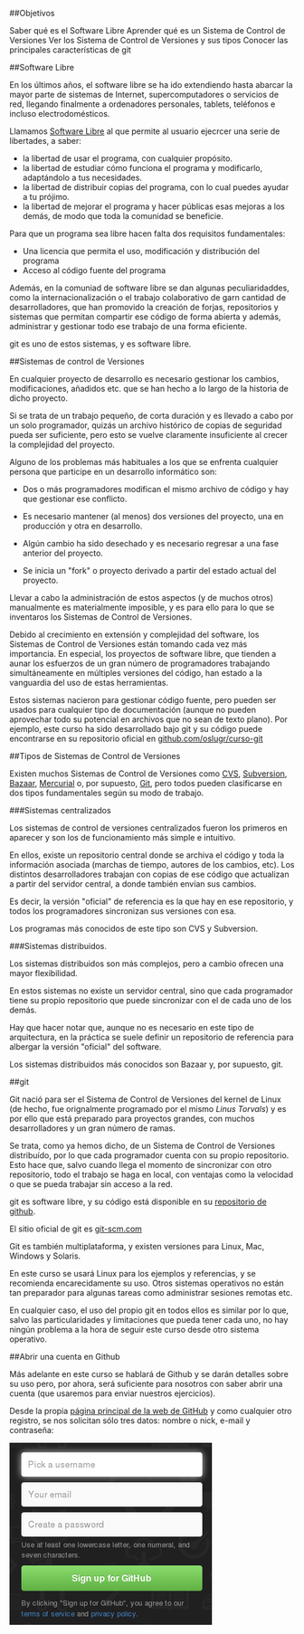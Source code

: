 
##Objetivos

Saber qué es el Software Libre
Aprender qué es un Sistema de Control de Versiones
Ver los Sistema de Control de Versiones y sus tipos
Conocer las principales características de git

##Software Libre

En los últimos años, el software libre se ha ido extendiendo hasta abarcar la mayor parte de sistemas de Internet, supercomputadores o servicios de red, llegando finalmente a ordenadores personales, tablets, teléfonos e incluso electrodomésticos.

Llamamos [Software Libre](http://es.wikipedia.org/wiki/Software_libre) al que permite al usuario ejecrcer una serie de libertades, a saber:

* la libertad de usar el programa, con cualquier propósito.
* la libertad de estudiar cómo funciona el programa y modificarlo, adaptándolo a tus necesidades.
* la libertad de distribuir copias del programa, con lo cual puedes ayudar a tu prójimo.
* la libertad de mejorar el programa y hacer públicas esas mejoras a los demás, de modo que toda la comunidad se beneficie.

Para que un programa sea libre hacen falta dos requisitos fundamentales:

* Una licencia que permita el uso, modificación y distribución del programa
* Acceso al código fuente del programa

Además, en la comuniad de software libre se dan algunas peculiaridaddes, como la internacionalización o el trabajo colaborativo de garn cantidad de desarrolladores, que han promovido la creación de forjas, repositorios y sistemas que permitan compartir ese código de forma abierta y además, administrar y gestionar todo ese trabajo de una forma eficiente.

git es uno de estos sistemas, y es software libre.

##Sistemas de control de Versiones

En cualquier proyecto de desarrollo es necesario gestionar los cambios, modificaciones, añadidos etc. que se han hecho a lo largo de la historia de dicho proyecto.

Si se trata de un trabajo pequeño, de corta duración y es llevado a cabo por un solo programador, quizás un archivo histórico de copias de seguridad pueda ser suficiente, pero esto se vuelve claramente insuficiente al crecer la complejidad del proyecto.

Alguno de los problemas más habituales a los que se enfrenta cualquier persona que participe en un desarrollo informático son:

* Dos o más programadores modifican el mismo archivo de código y hay que gestionar ese conflicto.

* Es necesario mantener (al menos) dos versiones del proyecto, una en producción y otra en desarrollo.

* Algún cambio ha sido desechado y es necesario regresar a una fase anterior del proyecto. 

* Se inicia un "fork" o proyecto derivado a partir del estado actual del proyecto.

Llevar a cabo la administración de estos aspectos (y de muchos otros) manualmente es materialmente imposible, y es para ello para lo que se inventaros los Sistemas de Control de Versiones.

Debido al crecimiento en extensión y complejidad del software, los Sistemas de Control de Versiones están tomando cada vez más importancia. En especial, los proyectos de software libre, que tienden a aunar los esfuerzos de un gran número de programadores trabajando simultáneamente en múltiples versiones del código, han estado a la vanguardia del uso de estas herramientas. 

Estos sistemas nacieron para gestionar código fuente, pero pueden ser usados para cualquier tipo de documentación (aunque no pueden aprovechar todo su potencial en archivos que no sean de texto plano). Por ejemplo, este curso ha sido desarrollado bajo git y su código puede encontrarse en su repositorio oficial en [github.com/oslugr/curso-git](https://github.com/oslugr/curso-git) 

##Tipos de Sistemas de Control de Versiones

Existen muchos Sistemas de Control de Versiones como [CVS](http://es.wikipedia.org/wiki/CVS), [Subversion](http://es.wikipedia.org/wiki/Subversion), [Bazaar](http://es.wikipedia.org/wiki/Bazaar_(software)), [Mercurial](http://es.wikipedia.org/wiki/Mercurial) o, por supuesto, [Git](http://es.wikipedia.org/wiki/Git), pero todos pueden clasificarse en dos tipos fundamentales según su modo de trabajo.

###Sistemas centralizados

Los sistemas de control de versiones centralizados fueron los primeros en aparecer y son los de funcionamiento más simple e intuitivo.

En ellos, existe un repositorio central donde se archiva el código y toda la información asociada (marchas de tiempo, autores de los cambios, etc). Los distintos desarrolladores trabajan con copias de ese código que actualizan a partir del servidor central, a donde también envían sus cambios.

Es decir, la versión "oficial" de referencia es la que hay en ese repositorio, y todos los programadores sincronizan sus versiones con esa. 

Los programas más conocidos de este tipo son CVS y Subversion.

###Sistemas distribuidos.

Los sistemas distribuidos son más complejos, pero a cambio ofrecen una mayor flexibilidad.

En estos sistemas no existe un servidor central, sino que cada programador tiene su propio repositorio que puede sincronizar con el de cada uno de los demás.

Hay que hacer notar que, aunque no es necesario en este tipo de arquitectura, en la práctica se suele definir un repositorio de referencia para albergar la versión "oficial" del software. 

Los sistemas distribuidos más conocidos son Bazaar y, por supuesto, git.

##git

Git nació para ser el Sistema de Control de Versiones del kernel de Linux (de hecho, fue orignalmente programado por el mismo *Linus Torvals*) y es por ello que está preparado para proyectos grandes, con muchos desarrolladores y un gran número de ramas.

Se trata, como ya hemos dicho, de un Sistema de Control de Versiones distribuído, por lo que cada programador cuenta con su propio repositorio. Esto hace que, salvo cuando llega el momento de sincronizar con otro repositorio, todo el trabajo se haga en local, con ventajas como la velocidad o que se pueda trabajar sin acceso a la red. 

git es software libre, y su código está disponible en su [repositorio de github](http://github.com/git/git).

El sitio oficial de git es [git-scm.com](http://git-scm.com/)

Git es también multiplataforma, y existen versiones para Linux, Mac, Windows y Solaris.

En este curso se usará Linux para los ejemplos y referencias, y se recomienda encarecidamente su uso. Otros sistemas operativos no están tan preparador para algunas tareas como administrar sesiones remotas etc.

En cualquier caso, el uso del propio git en todos ellos es similar por lo que, salvo las particularidades y limitaciones que pueda tener cada uno, no hay ningún problema a la hora de seguir este curso desde otro sistema operativo.

##Abrir una cuenta en Github

Más adelante en este curso se hablará de Github y se darán detalles sobre su uso pero, por ahora, será suficiente para nosotros con saber abrir una cuenta (que usaremos para enviar nuestros ejercicios).

Desde la propia [página principal de la web de GitHub](https://github.com/) y como cualquier otro registro, se nos solicitan sólo tres datos: nombre o nick, e-mail y contraseña:

![Formulario de GitHub](img/githubform.png)
